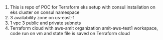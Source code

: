 1. This is repo of POC for Terraform eks setup with consul installation on eks cluster on consul namespace
2. 3 availability zone on us-east-1
3. 1 vpc 3 public and private subnets
4. Terraform cloud with aws-amit organization amit-aws-test1 workspace, code run on vm and state file is saved on Terraform cloud

